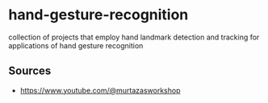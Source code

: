 # hand-gesture-recognition
collection of projects that employ hand landmark detection and tracking for applications of hand gesture recognition

## Sources

- https://www.youtube.com/@murtazasworkshop
